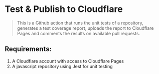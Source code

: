 # Test & Publish to Cloudflare

> This is a Github action that runs the unit tests of a repository, generates a test coverage report, uploads the report to Cloudflare Pages and comments the results on available pull requests.

## Requirements:
1. A Cloudflare account with access to Cloudflare Pages
2. A javascript repository using Jest for unit testing

